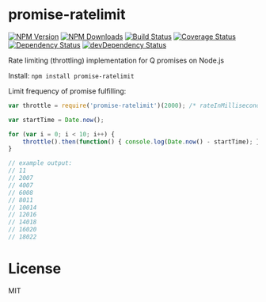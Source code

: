 promise-ratelimit
============

[![NPM Version](https://img.shields.io/npm/v/promise-ratelimit.svg?style=flat)](https://npmjs.org/package/promise-ratelimit)
[![NPM Downloads](https://img.shields.io/npm/dm/promise-ratelimit.svg?style=flat)](https://npmjs.org/package/promise-ratelimit)
[![Build Status](https://travis-ci.org/addaleax/promise-ratelimit.svg?style=flat&branch=master)](https://travis-ci.org/addaleax/promise-ratelimit?branch=master)
[![Coverage Status](https://coveralls.io/repos/addaleax/promise-ratelimit/badge.svg?branch=master)](https://coveralls.io/r/addaleax/promise-ratelimit?branch=master)
[![Dependency Status](https://david-dm.org/addaleax/promise-ratelimit.svg?style=flat)](https://david-dm.org/addaleax/promise-ratelimit)
[![devDependency Status](https://david-dm.org/addaleax/promise-ratelimit/dev-status.svg?style=flat)](https://david-dm.org/addaleax/promise-ratelimit#info=devDependencies)

Rate limiting (throttling) implementation for Q promises on Node.js

Install:
`npm install promise-ratelimit`

Limit frequency of promise fulfilling:

```javascript
var throttle = require('promise-ratelimit')(2000); /* rateInMilliseconds */

var startTime = Date.now();

for (var i = 0; i < 10; i++) {
	throttle().then(function() { console.log(Date.now() - startTime); }).done();
}

// example output:
// 11
// 2007
// 4007
// 6008
// 8011
// 10014
// 12016
// 14018
// 16020
// 18022
```

License
===

MIT
